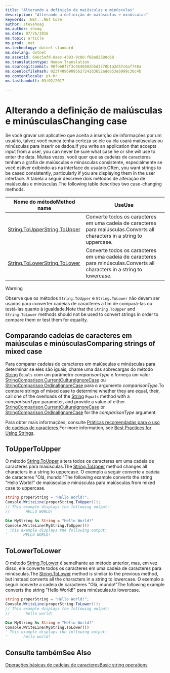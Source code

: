 ```yaml
---
title: "Alterando a definição de maiúsculas e minúsculas"
description: "Alterando a definição de maiúsculas e minúsculas"
keywords: .NET, .NET Core
author: stevehoag
ms.author: shoag
ms.date: 07/26/2016
ms.topic: article
ms.prod: .net
ms.technology: dotnet-standard
ms.devlang: dotnet
ms.assetid: 646c5afd-8aec-4393-9c00-f68ad2580c68
ms.translationtype: Human Translation
ms.sourcegitcommit: 90fe68f7f3c4b46502b5d3770b1a2d57c6af748a
ms.openlocfilehash: 023f40969095627242d3652add853eb999c30c4b
ms.contentlocale: pt-br
ms.lasthandoff: 03/02/2017

---
```


# <a name="changing-case"></a><span data-ttu-id="5ad88-104">Alterando a definição de maiúsculas e minúsculas</span><span class="sxs-lookup"><span data-stu-id="5ad88-104">Changing case</span></span>

<span data-ttu-id="5ad88-105">Se você gravar um aplicativo que aceita a inserção de informações por um usuário, talvez você nunca tenha certeza se ele ou ela usará maiúsculas ou minúsculas para inserir os dados.</span><span class="sxs-lookup"><span data-stu-id="5ad88-105">If you write an application that accepts input from a user, you can never be sure what case he or she will use to enter the data.</span></span> <span data-ttu-id="5ad88-106">Muitas vezes, você quer que as cadeias de caracteres tenham a grafia de maiúsculas e minúsculas consistente, especialmente se você estiver exibindo-as na interface do usuário.</span><span class="sxs-lookup"><span data-stu-id="5ad88-106">Often, you want strings to be cased consistently, particularly if you are displaying them in the user interface.</span></span> <span data-ttu-id="5ad88-107">A tabela a seguir descreve dois métodos de alteração de maiúsculas e minúsculas.</span><span class="sxs-lookup"><span data-stu-id="5ad88-107">The following table describes two case-changing methods.</span></span>

<span data-ttu-id="5ad88-108">Nome do método</span><span class="sxs-lookup"><span data-stu-id="5ad88-108">Method name</span></span> | <span data-ttu-id="5ad88-109">Use</span><span class="sxs-lookup"><span data-stu-id="5ad88-109">Use</span></span>
----------- | ---
[<span data-ttu-id="5ad88-110">String.ToUpper</span><span class="sxs-lookup"><span data-stu-id="5ad88-110">String.ToUpper</span></span>](xref:System.String.ToUpper) | <span data-ttu-id="5ad88-111">Converte todos os caracteres em uma cadeia de caracteres para maiúsculas.</span><span class="sxs-lookup"><span data-stu-id="5ad88-111">Converts all characters in a string to uppercase.</span></span>
[<span data-ttu-id="5ad88-112">String.ToLower</span><span class="sxs-lookup"><span data-stu-id="5ad88-112">String.ToLower</span></span>](xref:System.String.ToLower) | <span data-ttu-id="5ad88-113">Converte todos os caracteres em uma cadeia de caracteres para minúsculas.</span><span class="sxs-lookup"><span data-stu-id="5ad88-113">Converts all characters in a string to lowercase.</span></span>

> [!WARNING]  
> <span data-ttu-id="5ad88-114">Observe que os métodos `String.ToUpper` e `String.ToLower` não devem ser usados para converter cadeias de caracteres a fim de compará-las ou testá-las quanto à igualdade.</span><span class="sxs-lookup"><span data-stu-id="5ad88-114">Note that the `String.ToUpper` and `String.ToLower` methods should not be used to convert strings in order to compare them or test them for equality.</span></span> 

## <a name="comparing-strings-of-mixed-case"></a><span data-ttu-id="5ad88-115">Comparando cadeias de caracteres em maiúsculas e minúsculas</span><span class="sxs-lookup"><span data-stu-id="5ad88-115">Comparing strings of mixed case</span></span>

<span data-ttu-id="5ad88-116">Para comparar cadeias de caracteres em maiúsculas e minúsculas para determinar se eles são iguais, chame uma das sobrecargas do método [String](xref:System) `Equals` com um parâmetro *comparisonType* e forneça um valor [StringComparison.CurrentCultureIgnoreCase](xref:System.StringComparison.CurrentCultureIgnoreCase) ou [StringComparison.OrdinalIgnoreCase](xref:System.StringComparison.OrdinalIgnoreCase) para o argumento *comparisonType*.</span><span class="sxs-lookup"><span data-stu-id="5ad88-116">To compare strings of mixed case to determine whether they are equal, their, call one of the overloads of the [String](xref:System) `Equals` method with a *comparisonType* parameter, and provide a value of either [StringComparison.CurrentCultureIgnoreCase](xref:System.StringComparison.CurrentCultureIgnoreCase) or [StringComparison.OrdinalIgnoreCase](xref:System.StringComparison.OrdinalIgnoreCase) for the *comparisonType* argument.</span></span> 

<span data-ttu-id="5ad88-117">Para obter mais informações, consulte [Práticas recomendadas para o uso de cadeias de caracteres](best-practices.md).</span><span class="sxs-lookup"><span data-stu-id="5ad88-117">For more information, see [Best Practices for Using Strings](best-practices.md).</span></span> 

## <a name="toupper"></a><span data-ttu-id="5ad88-118">ToUpper</span><span class="sxs-lookup"><span data-stu-id="5ad88-118">ToUpper</span></span>

<span data-ttu-id="5ad88-119">O método [String.ToUpper](xref:System.String.ToUpper) altera todos os caracteres em uma cadeia de caracteres para maiúsculas.</span><span class="sxs-lookup"><span data-stu-id="5ad88-119">The [String.ToUpper](xref:System.String.ToUpper) method changes all characters in a string to uppercase.</span></span> <span data-ttu-id="5ad88-120">O exemplo a seguir converte a cadeia de caracteres "Olá, mundo!"</span><span class="sxs-lookup"><span data-stu-id="5ad88-120">The following example converts the string "Hello World!"</span></span> <span data-ttu-id="5ad88-121">de maiúsculas e minúsculas para maiúsculas.</span><span class="sxs-lookup"><span data-stu-id="5ad88-121">from mixed case to uppercase.</span></span>

```csharp
string properString = "Hello World!";
Console.WriteLine(properString.ToUpper());
// This example displays the following output:
//       HELLO WORLD!
```

```vb
Dim MyString As String = "Hello World!"
Console.WriteLine(MyString.ToUpper())
' This example displays the following output:
'       HELLO WORLD!
```

## <a name="tolower"></a><span data-ttu-id="5ad88-122">ToLower</span><span class="sxs-lookup"><span data-stu-id="5ad88-122">ToLower</span></span>

<span data-ttu-id="5ad88-123">O método [String.ToLower](xref:System.String.ToLower) é semelhante ao método anterior, mas, em vez disso, ele converte todos os caracteres em uma cadeia de caracteres para minúsculas.</span><span class="sxs-lookup"><span data-stu-id="5ad88-123">The [String.ToLower](xref:System.String.ToLower) method is similar to the previous method, but instead converts all the characters in a string to lowercase.</span></span> <span data-ttu-id="5ad88-124">O exemplo a seguir converte a cadeia de caracteres "Olá, mundo!"</span><span class="sxs-lookup"><span data-stu-id="5ad88-124">The following example converts the string "Hello World!"</span></span> <span data-ttu-id="5ad88-125">para minúsculas.</span><span class="sxs-lookup"><span data-stu-id="5ad88-125">to lowercase.</span></span>

```csharp
string properString = "Hello World!";
Console.WriteLine(properString.ToLower());
// This example displays the following output:
//       hello world!
```

```vb
Dim MyString As String = "Hello World!"
Console.WriteLine(MyString.ToLower())
' This example displays the following output:
'       hello world!
```

## <a name="see-also"></a><span data-ttu-id="5ad88-126">Consulte também</span><span class="sxs-lookup"><span data-stu-id="5ad88-126">See Also</span></span>

[<span data-ttu-id="5ad88-127">Operações básicas de cadeias de caracteres</span><span class="sxs-lookup"><span data-stu-id="5ad88-127">Basic string operations</span></span>](basic-string-operations.md)

